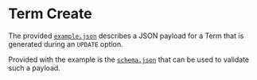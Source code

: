 # Term Create

The provided [`example.json`](example.json) describes a JSON payload for a Term that is generated during an `UPDATE` option.

Provided with the example is the [`schema.json`](schema.json) that can be used to validate such a payload.

